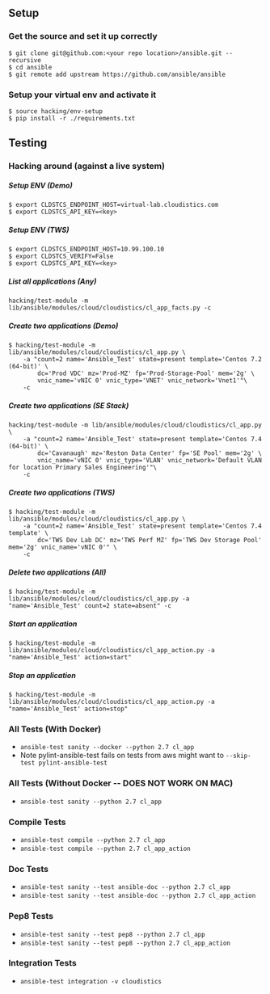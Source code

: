 ## Setup

### Get the source and set it up correctly
```shell
$ git clone git@github.com:<your repo location>/ansible.git --recursive
$ cd ansible
$ git remote add upstream https://github.com/ansible/ansible
```

### Setup your virtual env and activate it
```shell
$ source hacking/env-setup
$ pip install -r ./requirements.txt
```

## Testing

### Hacking around (against a live system)

##### Setup ENV (Demo)
```shell
$ export CLDSTCS_ENDPOINT_HOST=virtual-lab.cloudistics.com 
$ export CLDSTCS_API_KEY=<key>
````

##### Setup ENV (TWS)
```shell
$ export CLDSTCS_ENDPOINT_HOST=10.99.100.10
$ export CLDSTCS_VERIFY=False 
$ export CLDSTCS_API_KEY=<key>
````

##### List all applications (Any)
```shell
hacking/test-module -m lib/ansible/modules/cloud/cloudistics/cl_app_facts.py -c
````

##### Create two applications (Demo)
```shell
$ hacking/test-module -m lib/ansible/modules/cloud/cloudistics/cl_app.py \
    -a "count=2 name='Ansible_Test' state=present template='Centos 7.2 (64-bit)' \ 
        dc='Prod VDC' mz='Prod-MZ' fp='Prod-Storage-Pool' mem='2g' \
        vnic_name='vNIC 0' vnic_type='VNET' vnic_network='Vnet1'"\
    -c
````

##### Create two applications (SE Stack)
```shell
hacking/test-module -m lib/ansible/modules/cloud/cloudistics/cl_app.py \
    -a "count=2 name='Ansible_Test' state=present template='Centos 7.4 (64-bit)' \ 
        dc='Cavanaugh' mz='Reston Data Center' fp='SE Pool' mem='2g' \
        vnic_name='vNIC 0' vnic_type='VLAN' vnic_network='Default VLAN for location Primary Sales Engineering'"\
    -c
````

##### Create two applications (TWS)
```shell
$ hacking/test-module -m lib/ansible/modules/cloud/cloudistics/cl_app.py \
    -a "count=2 name='Ansible_Test' state=present template='Centos 7.4 template' \ 
        dc='TWS Dev Lab DC' mz='TWS Perf MZ' fp='TWS Dev Storage Pool' mem='2g' vnic_name='vNIC 0'" \
    -c
````

##### Delete two applications (All)
```shell
$ hacking/test-module -m lib/ansible/modules/cloud/cloudistics/cl_app.py -a "name='Ansible_Test' count=2 state=absent" -c
````

##### Start an application
```shell
$ hacking/test-module -m lib/ansible/modules/cloud/cloudistics/cl_app_action.py -a "name='Ansible_Test' action=start"
```

##### Stop an application
```shell
$ hacking/test-module -m lib/ansible/modules/cloud/cloudistics/cl_app_action.py -a "name='Ansible_Test' action=stop"
```

### All Tests (With Docker)
* `ansible-test sanity --docker --python 2.7 cl_app`
* Note pylint-ansible-test fails on tests from aws might want to `--skip-test pylint-ansible-test`

### All Tests (Without Docker -- DOES NOT WORK ON MAC)
* `ansible-test sanity --python 2.7 cl_app`

### Compile Tests
* `ansible-test compile --python 2.7 cl_app`
* `ansible-test compile --python 2.7 cl_app_action`

### Doc Tests
* `ansible-test sanity --test ansible-doc --python 2.7 cl_app`
* `ansible-test sanity --test ansible-doc --python 2.7 cl_app_action`

### Pep8 Tests
* `ansible-test sanity --test pep8 --python 2.7 cl_app`
* `ansible-test sanity --test pep8 --python 2.7 cl_app_action`

### Integration Tests
* `ansible-test integration -v cloudistics`


